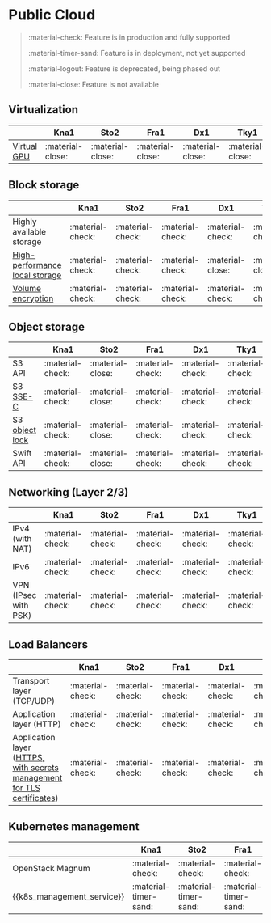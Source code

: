 # Public Cloud

> :material-check: Feature is in production and fully supported
>
> :material-timer-sand: Feature is in deployment, not yet supported
>
> :material-logout: Feature is deprecated, being phased out
>
> :material-close: Feature is not available


## Virtualization
|                                               | Kna1             | Sto2                  | Fra1             | Dx1              | Tky1             |
| -------------                                 | ---------------- | --------------------- | ---------------- | ---------------- | ---------------- |
| [Virtual GPU](../../flavors/#compute-tiers)   | :material-close: | :material-close:      | :material-close: | :material-close: | :material-close: |


## Block storage
|                                                                 | Kna1             | Sto2             | Fra1             | Dx1              | Tky1             |
| ------------------------------                                  | ---------------- | ---------------- | ---------------- | ---------------- | ---------------- |
| Highly available storage                                        | :material-check: | :material-check: | :material-check: | :material-check: | :material-check: |
| [High-performance local storage](../../flavors/#compute-tiers)  | :material-check: | :material-check: | :material-check: | :material-close: | :material-close: |
| [Volume encryption](/howto/openstack/cinder/encrypted-volumes/) | :material-check: | :material-check: | :material-check: | :material-check: | :material-check: |


## Object storage
|                                                         | Kna1             | Sto2             | Fra1             | Dx1              | Tky1             |
| ------------------------------                          | ---------------- | ---------------- | ---------------- | ---------------- | ---------------- |
| S3 API                                                  | :material-check: | :material-close: | :material-check: | :material-check: | :material-check: |
| S3 [SSE-C](/howto/object-storage/s3/sse-c/)             | :material-check: | :material-close: | :material-check: | :material-check: | :material-check: |
| S3 [object lock](/howto/object-storage/s3/object-lock/) | :material-check: | :material-close: | :material-check: | :material-check: | :material-check: |
| Swift API                                               | :material-check: | :material-close: | :material-check: | :material-check: | :material-check: |


## Networking (Layer 2/3)
|                      | Kna1             | Sto2             | Fra1             | Dx1              | Tky1             |
| -------------------- | ---------------- | ---------------- | ---------------- | ---------------- | ---------------- |
| IPv4 (with NAT)      | :material-check: | :material-check: | :material-check: | :material-check: | :material-check: |
| IPv6                 | :material-check: | :material-check: | :material-check: | :material-check: | :material-check: |
| VPN (IPsec with PSK) | :material-check: | :material-check: | :material-check: | :material-check: | :material-check: |


## Load Balancers
|                                                                                                             | Kna1             | Sto2             | Fra1             | Dx1              | Tky1             |
| --------------------------------------------------------------------                                        | ---------------- | ---------------- | ---------------- | ---------------- | ---------------- |
| Transport layer (TCP/UDP)                                                                                   | :material-check: | :material-check: | :material-check: | :material-check: | :material-check: |
| Application layer (HTTP)                                                                                    | :material-check: | :material-check: | :material-check: | :material-check: | :material-check: |
| Application layer ([HTTPS, with secrets management for TLS certificates](/howto/openstack/octavia/tls-lb/)) | :material-check: | :material-check: | :material-check: | :material-check: | :material-check: |


## Kubernetes management
|                            | Kna1                  | Sto2                  | Fra1                  | Dx1              | Tky1             |
| -----------------          | ----------------      | ----------------      | ----------------      | ---------------- | ---------------- |
| OpenStack Magnum           | :material-check:      | :material-check:      | :material-check:      | :material-check: | :material-check: |
| {{k8s_management_service}} | :material-timer-sand: | :material-timer-sand: | :material-timer-sand: | :material-close: | :material-close: |
